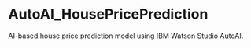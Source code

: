 # AutoAI_HousePricePrediction
AI-based house price prediction model using IBM Watson Studio AutoAI.
